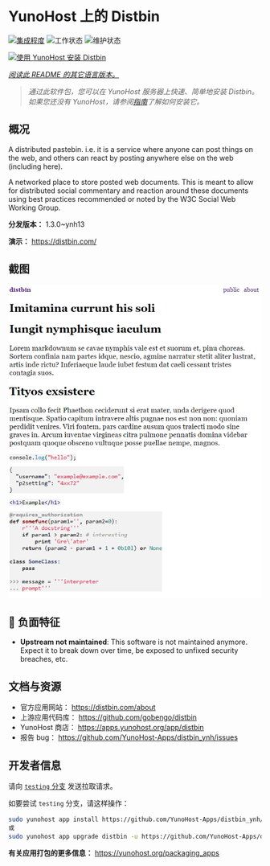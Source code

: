 <!--
注意：此 README 由 <https://github.com/YunoHost/apps/tree/master/tools/readme_generator> 自动生成
请勿手动编辑。
-->

# YunoHost 上的 Distbin

[![集成程度](https://dash.yunohost.org/integration/distbin.svg)](https://ci-apps.yunohost.org/ci/apps/distbin/) ![工作状态](https://ci-apps.yunohost.org/ci/badges/distbin.status.svg) ![维护状态](https://ci-apps.yunohost.org/ci/badges/distbin.maintain.svg)

[![使用 YunoHost 安装 Distbin](https://install-app.yunohost.org/install-with-yunohost.svg)](https://install-app.yunohost.org/?app=distbin)

*[阅读此 README 的其它语言版本。](./ALL_README.md)*

> *通过此软件包，您可以在 YunoHost 服务器上快速、简单地安装 Distbin。*  
> *如果您还没有 YunoHost，请参阅[指南](https://yunohost.org/install)了解如何安装它。*

## 概况

A distributed pastebin. i.e. it is a service where anyone can post things on the web, and others can react by posting anywhere else on the web (including here).

A networked place to store posted web documents. This is meant to allow for distributed social commentary and reaction around these documents using best practices recommended or noted by the W3C Social Web Working Group.


**分发版本：** 1.3.0~ynh13

**演示：** <https://distbin.com/>

## 截图

![Distbin 的截图](./doc/screenshots/screenshot.PNG)

## :red_circle: 负面特征

- **Upstream not maintained**: This software is not maintained anymore. Expect it to break down over time, be exposed to unfixed security breaches, etc.

## 文档与资源

- 官方应用网站： <https://distbin.com/about>
- 上游应用代码库： <https://github.com/gobengo/distbin>
- YunoHost 商店： <https://apps.yunohost.org/app/distbin>
- 报告 bug： <https://github.com/YunoHost-Apps/distbin_ynh/issues>

## 开发者信息

请向 [`testing` 分支](https://github.com/YunoHost-Apps/distbin_ynh/tree/testing) 发送拉取请求。

如要尝试 `testing` 分支，请这样操作：

```bash
sudo yunohost app install https://github.com/YunoHost-Apps/distbin_ynh/tree/testing --debug
或
sudo yunohost app upgrade distbin -u https://github.com/YunoHost-Apps/distbin_ynh/tree/testing --debug
```

**有关应用打包的更多信息：** <https://yunohost.org/packaging_apps>
